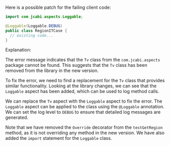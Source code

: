 Here is a possible patch for the failing client code:
```java
import com.jcabi.aspects.Loggable;

@Loggable(Loggable.DEBUG)
public class RegionITCase {
  // existing code...
}
```
Explanation:

The error message indicates that the `Tv` class from the `com.jcabi.aspects` package cannot be found. This suggests that the `Tv` class has been removed from the library in the new version.

To fix the error, we need to find a replacement for the `Tv` class that provides similar functionality. Looking at the library changes, we can see that the `Loggable` aspect has been added, which can be used to log method calls.

We can replace the `Tv` aspect with the `Loggable` aspect to fix the error. The `Loggable` aspect can be applied to the class using the `@Loggable` annotation. We can set the log level to `DEBUG` to ensure that detailed log messages are generated.

Note that we have removed the `Override` decorator from the `testGetRegion` method, as it is not overriding any method in the new version. We have also added the `import` statement for the `Loggable` class.
